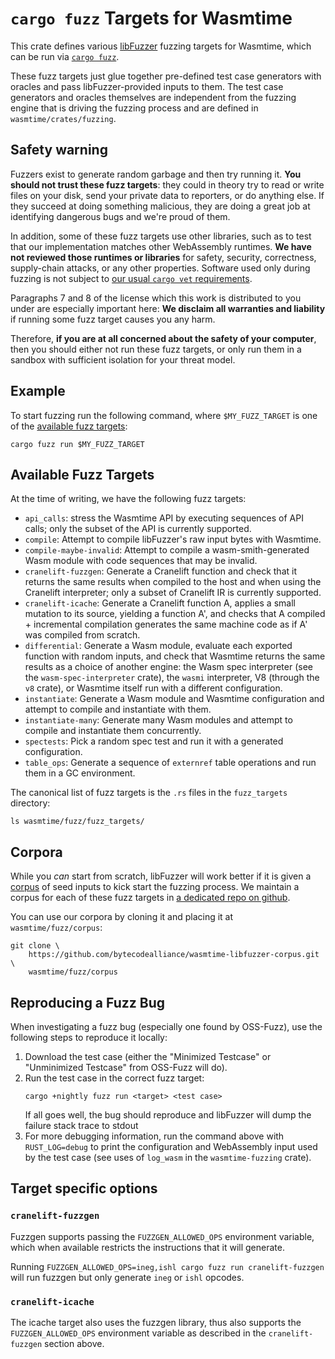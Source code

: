 # `cargo fuzz` Targets for Wasmtime

This crate defines various [libFuzzer](https://www.llvm.org/docs/LibFuzzer.html)
fuzzing targets for Wasmtime, which can be run via [`cargo
fuzz`](https://rust-fuzz.github.io/book/cargo-fuzz.html).

These fuzz targets just glue together pre-defined test case generators with
oracles and pass libFuzzer-provided inputs to them. The test case generators and
oracles themselves are independent from the fuzzing engine that is driving the
fuzzing process and are defined in `wasmtime/crates/fuzzing`.

## Safety warning

Fuzzers exist to generate random garbage and then try running it. **You
should not trust these fuzz targets**: they could in theory try to read
or write files on your disk, send your private data to reporters, or do
anything else. If they succeed at doing something malicious, they are
doing a great job at identifying dangerous bugs and we're proud of them.

In addition, some of these fuzz targets use other libraries, such as to
test that our implementation matches other WebAssembly runtimes. **We
have not reviewed those runtimes or libraries** for safety, security,
correctness, supply-chain attacks, or any other properties. Software
used only during fuzzing is not subject to [our usual `cargo vet`
requirements][vet-docs].

[vet-docs]: https://docs.wasmtime.dev/contributing-coding-guidelines.html#dependencies-of-wasmtime

Paragraphs 7 and 8 of the license which this work is distributed to you
under are especially important here: **We disclaim all warranties and
liability** if running some fuzz target causes you any harm.

Therefore, **if you are at all concerned about the safety of your
computer**, then you should either not run these fuzz targets, or only
run them in a sandbox with sufficient isolation for your threat model.

## Example

To start fuzzing run the following command, where `$MY_FUZZ_TARGET` is one of
the [available fuzz targets](#available-fuzz-targets):

```shell
cargo fuzz run $MY_FUZZ_TARGET
```

## Available Fuzz Targets

At the time of writing, we have the following fuzz targets:

* `api_calls`: stress the Wasmtime API by executing sequences of API calls; only
  the subset of the API is currently supported.
* `compile`: Attempt to compile libFuzzer's raw input bytes with Wasmtime.
* `compile-maybe-invalid`: Attempt to compile a wasm-smith-generated Wasm module
  with code sequences that may be invalid.
* `cranelift-fuzzgen`: Generate a Cranelift function and check that it returns
  the same results when compiled to the host and when using the Cranelift
  interpreter; only a subset of Cranelift IR is currently supported.
* `cranelift-icache`: Generate a Cranelift function A, applies a small mutation
  to its source, yielding a function A', and checks that A compiled +
  incremental compilation generates the same machine code as if A' was compiled
  from scratch.
* `differential`: Generate a Wasm module, evaluate each exported function
  with random inputs, and check that Wasmtime returns the same results as a
  choice of another engine: the Wasm spec interpreter (see the
  `wasm-spec-interpreter` crate), the `wasmi` interpreter, V8 (through the `v8`
  crate), or Wasmtime itself run with a different configuration.
* `instantiate`: Generate a Wasm module and Wasmtime configuration and attempt
  to compile and instantiate with them.
* `instantiate-many`: Generate many Wasm modules and attempt to compile and
  instantiate them concurrently.
* `spectests`: Pick a random spec test and run it with a generated
  configuration.
* `table_ops`: Generate a sequence of `externref` table operations and run them
  in a GC environment.

The canonical list of fuzz targets is the `.rs` files in the `fuzz_targets`
directory:

```shell
ls wasmtime/fuzz/fuzz_targets/
```

## Corpora

While you *can* start from scratch, libFuzzer will work better if it is given a
[corpus](https://www.llvm.org/docs/LibFuzzer.html#corpus) of seed inputs to kick
start the fuzzing process. We maintain a corpus for each of these fuzz targets
in [a dedicated repo on
github](https://github.com/bytecodealliance/wasmtime-libfuzzer-corpus).

You can use our corpora by cloning it and placing it at `wasmtime/fuzz/corpus`:

```shell
git clone \
    https://github.com/bytecodealliance/wasmtime-libfuzzer-corpus.git \
    wasmtime/fuzz/corpus
```

## Reproducing a Fuzz Bug

When investigating a fuzz bug (especially one found by OSS-Fuzz), use the
following steps to reproduce it locally:

1. Download the test case (either the "Minimized Testcase" or "Unminimized
   Testcase" from OSS-Fuzz will do).
2. Run the test case in the correct fuzz target:
    ```shell
    cargo +nightly fuzz run <target> <test case>
    ```
    If all goes well, the bug should reproduce and libFuzzer will dump the
    failure stack trace to stdout
3. For more debugging information, run the command above with `RUST_LOG=debug`
   to print the configuration and WebAssembly input used by the test case (see
   uses of  `log_wasm` in the `wasmtime-fuzzing` crate).

## Target specific options

### `cranelift-fuzzgen`

Fuzzgen supports passing the `FUZZGEN_ALLOWED_OPS` environment variable, which when available restricts the instructions that it will generate.

Running `FUZZGEN_ALLOWED_OPS=ineg,ishl cargo fuzz run cranelift-fuzzgen` will run fuzzgen but only generate `ineg` or `ishl` opcodes.

### `cranelift-icache`

The icache target also uses the fuzzgen library, thus also supports the `FUZZGEN_ALLOWED_OPS` environment variable as described in the `cranelift-fuzzgen` section above.


